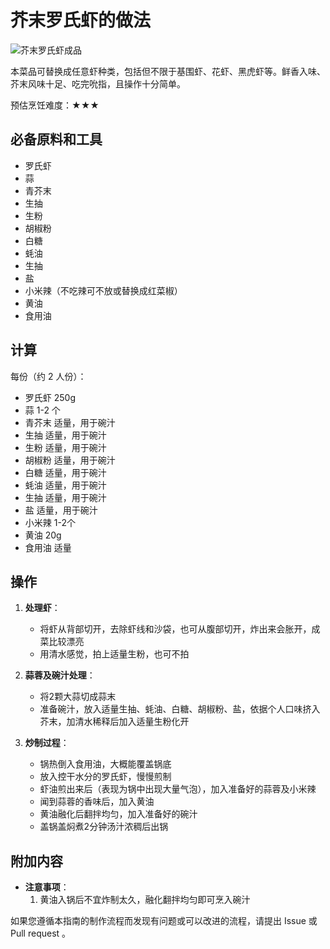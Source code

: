 # 芥末罗氏虾的做法

![芥末罗氏虾成品](./芥末罗氏虾成品.jpg)

本菜品可替换成任意虾种类，包括但不限于基围虾、花虾、黑虎虾等。鲜香入味、芥末风味十足、吃完吮指，且操作十分简单。

预估烹饪难度：★★★

## 必备原料和工具

- 罗氏虾
- 蒜
- 青芥末
- 生抽
- 生粉
- 胡椒粉
- 白糖
- 蚝油
- 生抽
- 盐
- 小米辣（不吃辣可不放或替换成红菜椒）
- 黄油
- 食用油

## 计算

每份（约 2 人份）：

- 罗氏虾 250g
- 蒜 1-2 个
- 青芥末 适量，用于碗汁
- 生抽 适量，用于碗汁
- 生粉 适量，用于碗汁
- 胡椒粉 适量，用于碗汁
- 白糖 适量，用于碗汁
- 蚝油 适量，用于碗汁
- 生抽 适量，用于碗汁
- 盐 适量，用于碗汁
- 小米辣 1-2个
- 黄油 20g
- 食用油 适量

## 操作

1. **处理虾**：
   - 将虾从背部切开，去除虾线和沙袋，也可从腹部切开，炸出来会胀开，成菜比较漂亮
   - 用清水感觉，拍上适量生粉，也可不拍

2. **蒜蓉及碗汁处理**：
   - 将2颗大蒜切成蒜末
   - 准备碗汁，放入适量生抽、蚝油、白糖、胡椒粉、盐，依据个人口味挤入芥末，加清水稀释后加入适量生粉化开

3. **炒制过程**：
   - 锅热倒入食用油，大概能覆盖锅底
   - 放入控干水分的罗氏虾，慢慢煎制
   - 虾油煎出来后（表现为锅中出现大量气泡），加入准备好的蒜蓉及小米辣
   - 闻到蒜蓉的香味后，加入黄油
   - 黄油融化后翻拌均匀，加入准备好的碗汁
   - 盖锅盖焖煮2分钟汤汁浓稠后出锅

## 附加内容

- **注意事项**：
  1. 黄油入锅后不宜炸制太久，融化翻拌均匀即可烹入碗汁

如果您遵循本指南的制作流程而发现有问题或可以改进的流程，请提出 Issue 或 Pull request 。
